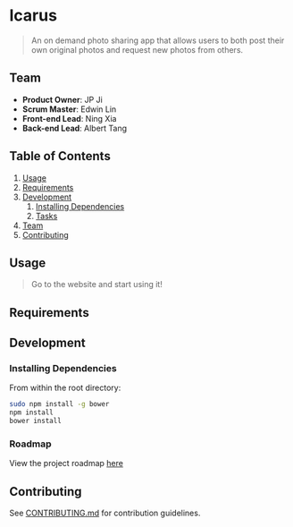 # Icarus

> An on demand photo sharing app that allows users to both post their own original photos and request new photos from others.

## Team

  - __Product Owner__: JP Ji
  - __Scrum Master__: Edwin Lin
  - __Front-end Lead__: Ning Xia
  - __Back-end Lead__: Albert Tang

## Table of Contents

1. [Usage](#Usage)
1. [Requirements](#requirements)
1. [Development](#development)
    1. [Installing Dependencies](#installing-dependencies)
    1. [Tasks](#tasks)
1. [Team](#team)
1. [Contributing](#contributing)

## Usage

> Go to the website and start using it!

## Requirements


## Development

### Installing Dependencies

From within the root directory:

```sh
sudo npm install -g bower
npm install
bower install
```

### Roadmap

View the project roadmap [here](https://github.com/SucculentWall/Icarus/issues)


## Contributing

See [CONTRIBUTING.md](CONTRIBUTING.md) for contribution guidelines.
